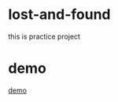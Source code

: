 # lost-and-found
this is practice project

# demo
[demo](https://aditya-navale03.github.io/lost-and-found/)
